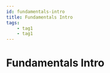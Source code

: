```yaml
---
id: fundamentals-intro
title: Fundamentals Intro
tags:
    - tag1
    - tag1
---
```


# Fundamentals Intro
